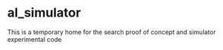 # al_simulator
This is a temporary home for the search proof of concept and simulator experimental code
